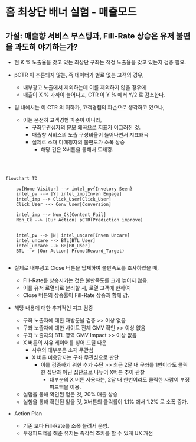 # 홈 최상단 배너 실험 - 매출모드

## 가설: 매출향 서비스 부스팅과, Fill-Rate 상승은 유저 불편을 과도히 야기하는가?

* 현 K % 노출율을 갖고 있는 최상단 구좌는 적정 노출율을 갖고 있는지 검증 필요.
  
* pCTR 이 추론되지 않는, 즉 데이터가 별로 없는 고객의 경우, 
  * 내부광고 노출에서 제외하는데 이를 제외하지 않을 경우에 
  * 매출이 X % 가까이 늘어나고, CTR 이 Y % 에서 Y/2 로 감소한다.

* 팀 내에서는 이 CTR 의 저하가, 고객경험의 파손으로 생각하고 있으나, 
  * 이는 온전히 고객경험 파손이 아니라,
    * 구좌무관심자의 분모 왜곡으로 지표가 어그러진 것.
    * 매출향 서비스의 노출 구성비율이 늘어나면서 지표왜곡
    * 실제로 소재 미매칭자의 불편도가 소폭 상승
      * 해당 건은 X버튼을 통해서 트래킹.

<br><br>

```mermaid
flowchart TD

    pv[Home Visitor] --> intel_pv{Invetory Seen}
    intel_pv --> |Y| intel_imp[Inven Engage]
    intel_imp --> Click_User[Click_User]
    Click_User --> Conv_User[Conversion]

    intel_imp --> Non_Ck[Content_Fail]
    Non_Ck --> |Our Action| pCTR(Prediction improve)
    

    intel_pv --> |N| intel_uncare[Inven Uncare]
    intel_uncare --> BTL[BTL_User]
    intel_uncare --> BR[BR_User]
    BTL --> |Our Action| Promo(Reward_Target)


```

* 실제로 내부광고 Close 버튼을 탑재하여 불만족도를 조사하였을 때,
  * Fill-Rate를 상승시키는 것은 불만족도를 크게 높이지 않음.
  * 이를 유저 로열티로 분리할 시, 로열 고객에 한하여 
  * Close 버튼의 상승률이 Fill-Rate 상승과 함께 감.

* 해당 내용에 대한 추가적인 지표 검증
  * 구좌 노출자에 대한 재방문율 검증 >> 이상 없음
  * 구좌 노출자에 대한 사이트 전체 GMV 확인 >> 이상 없음
  * 구좌 노출자의 BTL 영역 GMV Impact >> 이상 없음
  * X 버튼의 사유 레이어를 넣어 드릴 다운
    * 사유의 대부분은 소재 무관심
    * X 버튼 미응답자는 구좌 무관심으로 판단
      * 이를 검증하기 위한 추가 수단 >> 최근 2달 내 구좌를 1번이라도 클릭한 집단과 아닌 집단으로 나누어 X버튼 추이 관찰
        * 대부분의 X 버튼 사용자는, 2달 내 한번이라도 클릭한 사람이 부정 피드백을 이용.
  * 실험을 통해 확인된 얻은 것, 20% 매출 상승
  * 실험을 통해 확인된 잃을 것, X버튼의 클릭률이 1.1% 에서 1.2% 로 소폭 증가.

* Action Plan
  * 기존 보다 Fill-Rate를 소폭 늘려서 운영.
  * 부정피드백을 해준 유저는 즉각적 조치를 할 수 있게 UX 개선
